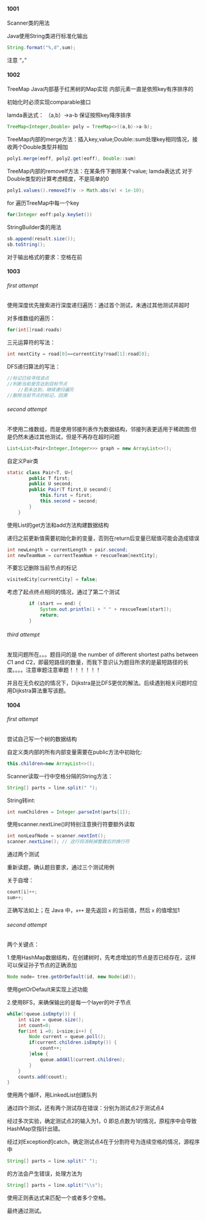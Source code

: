 #### 1001

Scanner类的用法

Java使用String类进行标准化输出 

````java
String.format("%,d",sum);
````

注意 “，”

#### 1002

TreeMap Java内部基于红黑树的Map实现 内部元素一直是依照key有序排序的

初始化时必须实现comparable接口 

lamda表达式： （a,b）->a-b 保证按照key降序排序

````java
TreeMap<Integer,Double> poly = TreeMap<>((a,b)->a-b);
````

TreeMap内部的merge方法：插入key,value;Double::sum处理key相同情况，接收两个Double类型并相加

````java
poly1.merge(eoff, poly2.get(eoff), Double::sum)
````

TreeMap内部的removeIf方法：在某条件下删除某个value;	lamda表达式 对于Double类型的计算考虑精度，不是简单的0

````java
poly1.values().removeIf(v -> Math.abs(v) < 1e-10);
````

for 遍历TreeMap中每一个key

````java
for(Integer eoff:poly.keySet())
````

StringBuilder类的用法

````java
sb.append(result.size());
sb.toString();
````

对于输出格式的要求：空格在前

#### 1003

###### first attempt

使用深度优先搜索进行深度递归遍历：通过首个测试，未通过其他测试并超时

对多维数组的遍历：

````java
for(int[]road:roads)
````

三元运算符的写法：

````java
int nextCity = road[0]==currentCity?road[1]:road[0];
````

DFS递归算法的写法：

````java
//标记已经寻找该点
//判断当前是否达到目标节点
	//若未达到，继续递归遍历
//删除当前节点的标记，回溯
````

###### second attempt

不使用二维数组，而是使用邻接列表作为数据结构，邻接列表更适用于稀疏图:但是仍然未通过其他测试，但是不再存在超时问题

````java
List<List<Pair<Integer,Integer>>> graph = new ArrayList<>();
````

自定义Pair类

````java
static class Pair<T, U>{
		public T first;
		public U second;
		public Pair(T first,U second){
			this.first = first;
			this.second = second;
		}
	}
````

使用List的get方法和add方法构建数据结构

递归之前更新值需要初始化新的变量，否则在return后变量已赋值可能会造成错误

````java
int newLength = currentLength + pair.second;
int newTeamNum = currentTeamNum + rescueTeam[nextCity];
````

不要忘记删除当前节点的标记

````java
visitedCity[currentCity] = false;
````

考虑了起点终点相同的情况，通过了第二个测试

````java
        if (start == end) {
            System.out.println(1 + " " + rescueTeam[start]);
            return; 
        }
````



###### third attempt

发现问题所在。。。题目问的是 the number of different shortest paths between *C*1 and *C*2，即最短路径的数量，而我下意识认为题目所求的是最短路径的长度。。。。注意审题注意审题！！！！！！

并且在无负权边的情况下，Dijkstra是比DFS更优的解法。后续遇到相关问题时应用Dijkstra算法重写该题。

#### 1004

###### first attempt

尝试自己写一个树的数据结构

自定义类内部的所有内部变量需要在public方法中初始化:

````java
this.children=new ArrayList<>();
````

Scanner读取一行中空格分隔的String方法：

````java
String[] parts = line.split(" ");
````

String转int:

````java
int numChildren = Integer.parseInt(parts[1]);
````

使用scanner.nextLine()时特别注意换行符要额外读取

````java
int nonLeafNode = scanner.nextInt();
scanner.nextLine(); // 这行将消耗掉整数后的换行符
````

通过两个测试

重新读题，确认题目要求，通过三个测试用例

关于自增：

````java
count[i]++;
sum++;
````

正确写法如上；在 Java 中，`x++` 是先返回 `x` 的当前值，然后 `x` 的值增加1

###### second attempt

两个关键点：

1.使用HashMap数据结构，在创建树时，先考虑增加的节点是否已经存在，这样可以保证孙子节点的正确添加

````java
Node node= tree.getOrDefault(id, new Node(id));
````

使用getOrDefault来实现上述功能

2.使用BFS，来确保输出的是每一个layer的叶子节点

````java
while(!queue.isEmpty()) {
	int size = queue.size();
    int count=0;
    for(int i =0; i<size;i++) {
        Node current = queue.poll();
        if(current.children.isEmpty()) {
            count++;
        }else {
            queue.addAll(current.children);
        }
    }
    counts.add(count);
}
````

使用两个循环，用LinkedList创建队列

通过四个测试，还有两个测试存在错误：分别为测试点2于测试点4

经过多次实验，确定测试点2的输入为1，0 即总点数为1的情况，原程序中会导致HashMap空指针出错。

经过对Exception的catch，确定测试点4在于分割符号为连续空格的情况，源程序中

````java
String[] parts = line.split(" ");
````

的方法会产生错误，处理方法为

````java
String[] parts = line.split("\\s");
````

使用正则表达式来匹配一个或者多个空格。

最终通过测试。